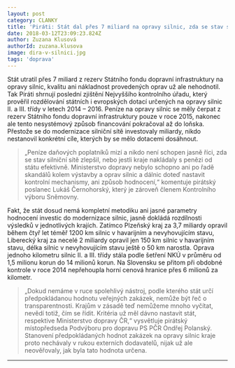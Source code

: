 ```yaml
---
layout: post
category: CLANKY
title: 'Piráti: Stát dal přes 7 miliard na opravy silnic, zda se stav silnic skutečně zlepšil ale neví'
date: 2018-03-12T23:09:23.824Z
author: Zuzana Klusová
authorId: zuzana.klusova
image: dira-v-silnici.jpg
tags: 'doprava'
---
```


Stát utratil přes 7 miliard z rezerv Státního fondu dopravní infrastruktury na opravy silnic, kvalitu ani nákladnost provedených oprav už ale nehodnotil. Tak Piráti shrnují poslední zjištění Nejvyššího kontrolního úřadu, který prověřil rozdělování státních i evropských dotací určených na opravy silnic II. a III. třídy v letech 2014 – 2016. Peníze na opravy silnic se měly čerpat z rezerv Státního fondu dopravní infrastruktury pouze v roce 2015, nakonec ale tento nesystémový způsob financování pokračoval až do loňska. Přestože se do modernizace silniční sítě investovaly miliardy, nikdo nestanovil konkrétní cíle, kterých by se mělo dotacemi dosáhnout.

> „Peníze daňových poplatníků mizí a nikdo není schopen jasně říci, zda se stav silniční sítě zlepšil, nebo jestli kraje nakládaly s penězi od státu efektivně. Ministerstvo dopravy nebylo schopno ani po řadě skandálů kolem výstavby a oprav silnic a dálnic doteď nastavit kontrolní mechanismy, ani způsob hodnocení,“ komentuje pirátský poslanec Lukáš Černohorský, který je zároveň členem Kontrolního výboru Sněmovny.

Fakt, že stát dosud nemá kompletní metodiku ani jasné parametry hodnocení investic do modernizace silnic, jasně dokládá rozdílnosti výsledků v jednotlivých krajích. Zatímco Plzeňský kraj za 3,7 miliardy opravil během čtyř let téměř 1200 km silnic v havarijním a nevyhovujícím stavu, Liberecký kraj za necelé 2 miliardy opravil jen 150 km silnic v havarijním stavu, délka silnic v nevyhovujícím stavu ještě o 50 km narostla. Oprava jednoho kilometru silnic II. a III. třídy stála podle šetření NKÚ v průměru od 1,5 milionu korun do 14 milionů korun. Na Slovensku se přitom při obdobné kontrole v roce 2014 nepřehoupla horní cenová hranice přes 6 milionů za kilometr.

> „Dokud nemáme v ruce spolehlivý nástroj, podle kterého stát určí předpokládanou hodnotu veřejných zakázek, nemůže být řeč o transparentnosti. Krajům v zásadě teď nemůžeme mnoho vyčítat, nevědí totiž, čím se řídit. Kritéria už měl dávno nastavit stát, respektive Ministerstvo dopravy ČR,“ vysvětluje pirátský místopředseda Podvýboru pro dopravu PS PČR Ondřej Polanský. Stanovení předpokládaných hodnot zakázek na opravy silnic kraje proto nechávaly v rukou externích dodavatelů, nijak už ale neověřovaly, jak byla tato hodnota určena.


- - -

